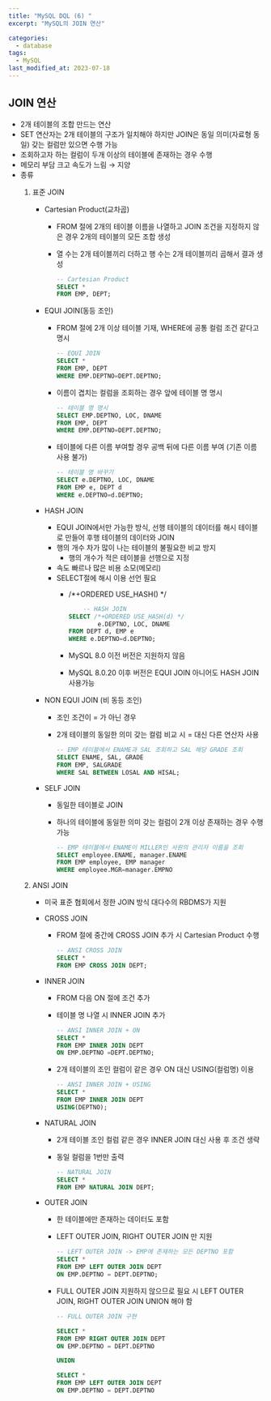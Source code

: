 ```yaml
---
title: "MySQL DQL (6) "
excerpt: "MySQL의 JOIN 연산"

categories:
  - database
tags:
  - MySQL
last_modified_at: 2023-07-18
---
```

## JOIN 연산

- 2개 테이블의 조합 만드는 연산
- SET 연산자는 2개 테이블의 구조가 일치해야 하지만 JOIN은 동일 의미(자료형 동일) 갖는 컬럼만 있으면 수행 가능
- 조회하고자 하는 컬럼이 두개 이상의 테이블에 존재하는 경우 수행
- 메모리 부담 크고 속도가 느림 → 지양
- 종류
    1. 표준  JOIN
        - Cartesian Product(교차곱)
            - FROM 절에 2개의 테이블 이름을 나열하고 JOIN 조건을 지정하지 않은 경우 2개의 테이블의 모든 조합 생성
            - 열 수는 2개 테이블끼리 더하고 행 수는 2개 테이블끼리 곱해서 결과 생성
                
                ```sql
                -- Cartesian Product
                SELECT *
                FROM EMP, DEPT;
                ```
                
        - EQUI JOIN(동등 조인)
            - FROM 절에 2개 이상 테이블 기재, WHERE에 공통 컬럼 조건 같다고 명시
                
                ```sql
                -- EQUI JOIN
                SELECT *
                FROM EMP, DEPT
                WHERE EMP.DEPTNO=DEPT.DEPTNO;
                ```
                
            - 이름이 겹치는 컬럼을 조회하는 경우 앞에 테이블 명 명시
                
                ```sql
                -- 테이블 명 명시
                SELECT EMP.DEPTNO, LOC, DNAME
                FROM EMP, DEPT
                WHERE EMP.DEPTNO=DEPT.DEPTNO;
                ```
                
            - 테이블에 다른 이름 부여할 경우 공백 뒤에 다른 이름 부여 (기존 이름 사용 불가)
                
                ```sql
                -- 테이블 명 바꾸기
                SELECT e.DEPTNO, LOC, DNAME
                FROM EMP e, DEPT d
                WHERE e.DEPTNO=d.DEPTNO;
                ```
                
        - HASH JOIN
            - EQUI JOIN에서만 가능한 방식, 선행 테이블의 데이터를 해시 테이블로 만들어 후행 테이블의 데이터와 JOIN
            - 행의 개수 차가 많이 나는 테이블의 불필요한 비교 방지
                - 행의 개수가 적은 테이블을 선행으로 지정
            - 속도 빠르나 많은 비용 소모(메모리)
            - SELECT절에 해시 이용 선언 필요
                - /*+ORDERED USE_HASH() */
                    
                    ```sql
                    	-- HASH JOIN
                    SELECT /*+ORDERED USE_HASH(d) */
                    		e.DEPTNO, LOC, DNAME
                    FROM DEPT d, EMP e 
                    WHERE e.DEPTNO=d.DEPTNO;
                    ```
                    
                - MySQL 8.0 이전 버전은 지원하지 않음
                - MySQL 8.0.20 이후 버전은 EQUI JOIN 아니어도 HASH JOIN 사용가능
        - NON EQUI JOIN (비 동등 조인)
            - 조인 조건이 = 가 아닌 경우
            - 2개 테이블의 동일한 의미 갖는 컬럼 비교 시 = 대신 다른 연산자 사용
                
                ```sql
                -- EMP 테이블에서 ENAME과 SAL 조회하고 SAL 해당 GRADE 조회
                SELECT ENAME, SAL, GRADE
                FROM EMP, SALGRADE
                WHERE SAL BETWEEN LOSAL AND HISAL;
                ```
                
        - SELF JOIN
            - 동일한 테이블로 JOIN
            - 하나의 테이블에 동일한 의미 갖는 컬럼이 2개 이상 존재하는 경우 수행 가능
                
                ```sql
                -- EMP 테이블에서 ENAME이 MILLER인 사원의 관리자 이름을 조회
                SELECT employee.ENAME, manager.ENAME 
                FROM EMP employee, EMP manager
                WHERE employee.MGR=manager.EMPNO
                ```
                
        
    2. ANSI JOIN
        - 미국 표준 협회에서 정한 JOIN 방식 대다수의 RBDMS가 지원
        - CROSS JOIN
            - FROM 절에 중간에 CROSS JOIN 추가 시 Cartesian Product 수행
                
                ```sql
                -- ANSI CROSS JOIN
                SELECT *
                FROM EMP CROSS JOIN DEPT;
                ```
                
        - INNER JOIN
            - FROM 다음 ON 절에 조건 추가
            - 테이블 명 나열 시 INNER JOIN 추가
                
                ```sql
                -- ANSI INNER JOIN + ON
                SELECT *
                FROM EMP INNER JOIN DEPT
                ON EMP.DEPTNO =DEPT.DEPTNO;
                ```
                
            - 2개 테이블의 조인 컬럼이 같은 경우 ON 대신 USING(컬럼명) 이용
                
                ```sql
                -- ANSI INNER JOIN + USING
                SELECT *
                FROM EMP INNER JOIN DEPT
                USING(DEPTNO);
                ```
                
        - NATURAL JOIN
            - 2개 테이블 조인 컬럼 같은 경우 INNER JOIN 대신 사용 후 조건 생략
            - 동일 컬럼을 1번만 출력
                
                ```sql
                -- NATURAL JOIN 
                SELECT *
                FROM EMP NATURAL JOIN DEPT;
                ```
                
        - OUTER JOIN
            - 한 테이블에만 존재하는 데이터도 포함
            - LEFT OUTER JOIN, RIGHT OUTER JOIN 만 지원
                
                ```sql
                -- LEFT OUTER JOIN -> EMP에 존재하는 모든 DEPTNO 포함
                SELECT *
                FROM EMP LEFT OUTER JOIN DEPT
                ON EMP.DEPTNO = DEPT.DEPTNO;
                ```
                
            - FULL OUTER JOIN 지원하지 않으므로 필요 시 LEFT OUTER JOIN, RIGHT OUTER JOIN UNION 해야 함
                
                ```sql
                -- FULL OUTER JOIN 구현
                
                SELECT *
                FROM EMP RIGHT OUTER JOIN DEPT
                ON EMP.DEPTNO = DEPT.DEPTNO
                
                UNION 
                
                SELECT *
                FROM EMP LEFT OUTER JOIN DEPT
                ON EMP.DEPTNO = DEPT.DEPTNO
                ```